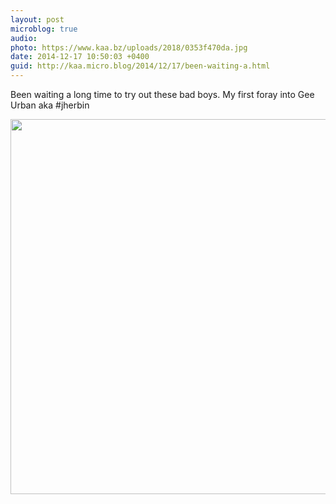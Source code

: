 ```yaml
---
layout: post
microblog: true
audio: 
photo: https://www.kaa.bz/uploads/2018/0353f470da.jpg
date: 2014-12-17 10:50:03 +0400
guid: http://kaa.micro.blog/2014/12/17/been-waiting-a.html
---
```

Been waiting a long time to try out these bad boys. My first foray into Gee Urban aka #jherbin

<img src="https://www.kaa.bz/uploads/2018/0353f470da.jpg" width="600" height="600" />
